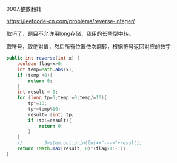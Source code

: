 0007.整数翻转

https://leetcode-cn.com/problems/reverse-integer/

取巧了，题目不允许用long存储，我用的长整型中转。

取符号，取绝对值，然后所有位置依次翻转，根据符号返回对应的数字

```java
public int reverse(int x) {
    boolean flag=x>0;
    int temp=Math.abs(x);
    if (temp <0){
        return 0;
    }
    int result = 0;
    for (long tp=0;temp!=0;temp/=10){
        tp*=10;
        tp+=temp%10;
        result= (int) tp;
        if (tp!=result){
            return 0;
        }
    }
    //        System.out.println(x+"--->"+result);
    return (Math.max(result, 0)*(flag?1:-1));
}
```




